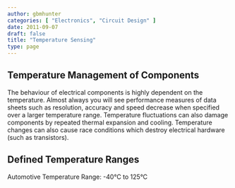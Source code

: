 ```yaml
---
author: gbmhunter
categories: [ "Electronics", "Circuit Design" ]
date: 2011-09-07
draft: false
title: "Temperature Sensing"
type: page
---
```


## Temperature Management of Components

The behaviour of electrical components is highly dependent on the temperature. Almost always you will see performance measures of data sheets such as resolution, accuracy and speed decrease when specified over a larger temperature range. Temperature fluctuations can also damage components by repeated thermal expansion and cooling. Temperature changes can also cause race conditions which destroy electrical hardware (such as transistors).

## Defined Temperature Ranges

Automotive Temperature Range: -40°C to 125°C
